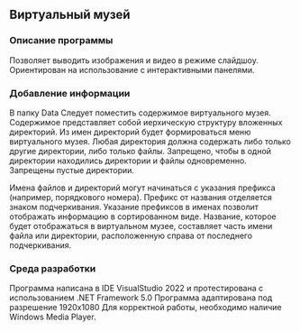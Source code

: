 ## Виртуальный музей

### Описание программы
Позволяет выводить изображения и видео в режиме слайдшоу.
Ориентирован на использование с интерактивными панелями.

### Добавление информации 
В папку Data Следует поместить содержимое виртуального музея.
Содержимое представляет собой иерхическую структуру вложенных директорий. Из имен директорий будет формироваться меню виртуального музея.
Любая директория должна содержать либо только другие директории, либо только файлы. 
Запрещено, чтобы в одной директории находились директории и файлы одновременно.
Запрещены пустые директории.

Имена файлов и директорий могут начинаться с указания префикса (например, порядкового номера). Префикс от названия отделяется знаком подчеркивания.
Указание префиксов в именах позволит отображать информацию в сортированном виде.
Название, которое будет отображаться в виртуальном музее, составляет часть имени файла или директории, расположенную справа от последнего подчеркивания.

### Среда разработки
Программа написана в IDE VisualStudio 2022 и протестирована с использованием .NET Framework 5.0
Программа адаптирована под разрешение 1920х1080
Для корректной работы, необходимо наличие Windows Media Player.
